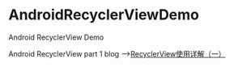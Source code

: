 # AndroidRecyclerViewDemo
Android RecyclerView Demo 

Android RecyclerView part 1 blog -->[RecyclerView使用详解（一）](http://frank-zhu.github.io/android/2015/01/16/android-recyclerview-part-1/)
